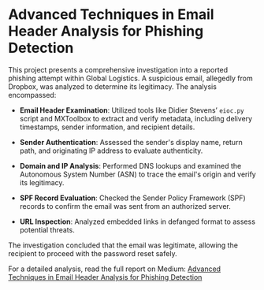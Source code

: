 # Advanced Techniques in Email Header Analysis for Phishing Detection

This project presents a comprehensive investigation into a reported phishing attempt within Global Logistics. A suspicious email, allegedly from Dropbox, was analyzed to determine its legitimacy. The analysis encompassed:

- **Email Header Examination**: Utilized tools like Didier Stevens’ `eioc.py` script and MXToolbox to extract and verify metadata, including delivery timestamps, sender information, and recipient details.

- **Sender Authentication**: Assessed the sender's display name, return path, and originating IP address to evaluate authenticity.

- **Domain and IP Analysis**: Performed DNS lookups and examined the Autonomous System Number (ASN) to trace the email's origin and verify its legitimacy.

- **SPF Record Evaluation**: Checked the Sender Policy Framework (SPF) records to confirm the email was sent from an authorized server.

- **URL Inspection**: Analyzed embedded links in defanged format to assess potential threats.

The investigation concluded that the email was legitimate, allowing the recipient to proceed with the password reset safely.

For a detailed analysis, read the full report on Medium: [Advanced Techniques in Email Header Analysis for Phishing Detection](https://medium.com/@noble-antwi/advanced-techniques-in-email-header-analysis-for-phishing-detection-c5567f1caa00)
